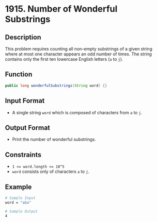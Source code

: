 # 1915. Number of Wonderful Substrings

## Description

This problem requires counting all non-empty substrings of a given string where at most one character appears an odd number of times. The string contains only the first ten lowercase English letters (`a` to `j`).

## Function

```java
public long wonderfulSubstrings(String word) {}
```

## Input Format

- A single string `word` which is composed of characters from `a` to `j`.

## Output Format

- Print the number of wonderful substrings.

## Constraints

- `1 <= word.length <= 10^5`
- `word` consists only of characters `a` to `j`.

## Example

```bash
# Sample Input
word = "aba"

# Sample Output
4
```
